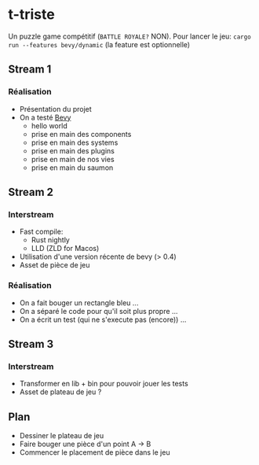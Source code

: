 # t-triste

Un puzzle game compétitif (`BATTLE ROYALE?` NON).
Pour lancer le jeu: `cargo run --features bevy/dynamic` (la feature est optionnelle)

## Stream 1
### Réalisation
* Présentation du projet
* On a testé [Bevy](https://github.com/bevyengine/bevy)
    * hello world
    * prise en main des components
    * prise en main des systems
    * prise en main des plugins
    * prise en main de nos vies
    * prise en main du saumon

## Stream 2
### Interstream
* Fast compile:
  * Rust nightly
  * LLD (ZLD for Macos)
* Utilisation d'une version récente de bevy (> 0.4)
* Asset de pièce de jeu

### Réalisation
* On a fait bouger un rectangle bleu ...
* On a séparé le code pour qu'il soit plus propre ...  
* On a écrit un test (qui ne s'execute pas (encore)) ...

## Stream 3
### Interstream
* Transformer en lib + bin pour pouvoir jouer les tests
* Asset de plateau de jeu ?

## Plan
* Dessiner le plateau de jeu
* Faire bouger une pièce d'un point A -> B
* Commencer le placement de pièce dans le jeu
